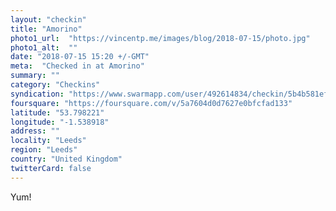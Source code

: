 ```yaml
---
layout: "checkin"
title: "Amorino"
photo1_url:  "https://vincentp.me/images/blog/2018-07-15/photo.jpg"
photo1_alt:  ""
date: "2018-07-15 15:20 +/-GMT"
meta:  "Checked in at Amorino"
summary: ""
category: "Checkins"
syndication: "https://www.swarmapp.com/user/492614834/checkin/5b4b581efe63bd002c8b68cf"
foursquare: "https://foursquare.com/v/5a7604d0d7627e0bfcfad133"
latitude: "53.798221"
longitude: "-1.538918"
address: ""
locality: "Leeds"
region: "Leeds"
country: "United Kingdom"
twitterCard: false
---
```

Yum!
